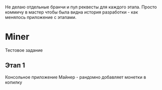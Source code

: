 Не делаю отдельные бранчи и пул реквесты для каждого этапа. Просто коммичу в мастер чтобы была видна история разработки - как менялось приложение с этапами.

# Miner

Тестовое задание

## Этап 1
Консольное приложение Майнер - рандомно добавляет монетки в копилку
